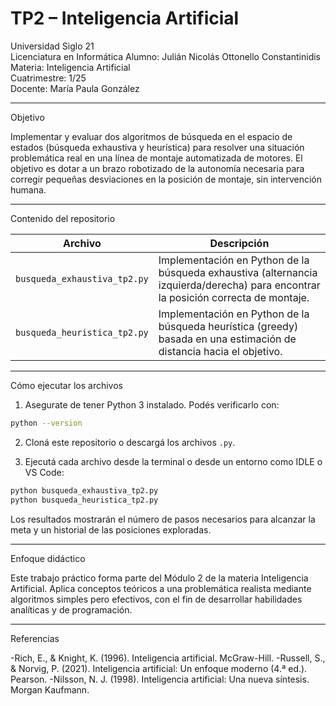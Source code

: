 
# TP2 – Inteligencia Artificial  
Universidad Siglo 21  
Licenciatura en Informática 
Alumno: Julián Nicolás Ottonello Constantinidis  
Materia: Inteligencia Artificial  
Cuatrimestre: 1/25  
Docente: María Paula González  

---

Objetivo

Implementar y evaluar dos algoritmos de búsqueda en el espacio de estados (búsqueda exhaustiva y heurística) para resolver una situación problemática real en una línea de montaje automatizada de motores. El objetivo es dotar a un brazo robotizado de la autonomía necesaria para corregir pequeñas desviaciones en la posición de montaje, sin intervención humana.

---

Contenido del repositorio

| Archivo                          | Descripción |
|----------------------------------|-------------|
| `busqueda_exhaustiva_tp2.py`     | Implementación en Python de la búsqueda exhaustiva (alternancia izquierda/derecha) para encontrar la posición correcta de montaje. |
| `busqueda_heuristica_tp2.py`     | Implementación en Python de la búsqueda heurística (greedy) basada en una estimación de distancia hacia el objetivo. |

---

Cómo ejecutar los archivos

1. Asegurate de tener Python 3 instalado. Podés verificarlo con:
```bash
python --version
```

2. Cloná este repositorio o descargá los archivos `.py`.

3. Ejecutá cada archivo desde la terminal o desde un entorno como IDLE o VS Code:
```bash
python busqueda_exhaustiva_tp2.py
python busqueda_heuristica_tp2.py
```

Los resultados mostrarán el número de pasos necesarios para alcanzar la meta y un historial de las posiciones exploradas.

---

Enfoque didáctico

Este trabajo práctico forma parte del Módulo 2 de la materia Inteligencia Artificial. Aplica conceptos teóricos a una problemática realista mediante algoritmos simples pero efectivos, con el fin de desarrollar habilidades analíticas y de programación.

---
Referencias

 -Rich, E., & Knight, K. (1996). Inteligencia artificial. McGraw-Hill.
 -Russell, S., & Norvig, P. (2021). Inteligencia artificial: Un enfoque moderno (4.ª ed.). Pearson.
 -Nilsson, N. J. (1998). Inteligencia artificial: Una nueva síntesis. Morgan Kaufmann.
